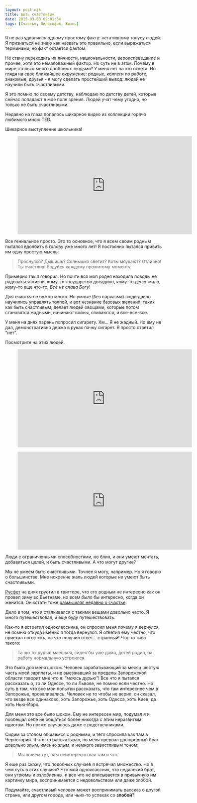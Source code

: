 ```yaml
---
layout: post.njk
title: Быть счастливым
date: 2015-03-03 02:01:34
tags: [Счастье, Философия, Жизнь]
---
```


Я не раз удивлялся одному простому факту: негативному тонусу людей. Я признаться не знаю как назвать это правильно, если выражаться терминами, но факт остается фактом.

Не стану переходить на личности, национальности, вероисповедание и прочее, хотя это немаловажный фактор. Но суть не в этом. Почему в мире столько много проблем с людьми? У меня нет на это ответа. Но глядя на свое ближайшее окружение: родные, коллеги по работе, знакомые, друзья - я могу сделать простейший вывод: людей не научили быть счастливыми.

Я это помню по своему детству, наблюдаю по детству детей, которые сейчас попадают в мое поле зрения. Людей учат чему угодно, но только не быть счастливыми.

Недавно на глаза попалось шикарное видео из коллекции горячо любимого мною TED.

Шикарное выступление школьника!

<figure><div class="if"><iframe width="560" height="315" src="https://www.youtube.com/embed/h11u3vtcpaY" frameborder="0" allowfullscreen></iframe></div></figure>

Все гениальное просто. Это то основное, что я всем своим родным пытался вдолбить в голову уже много лет! Я постоянно пытался привить им одну простую мысль:

>Проснулся? Дышишь? Солнышко светит? Коты мяукают? Отлично! Ты счастлив! Радуйся каждому прожитому моменту.

Примерно так я говорил. Но почти вся моя родня находила поводы не радоваться жизни, кому–то государство досадило, кому–то денег мало, кому–то еще что-то. *Все не слава Богу*!

Для счастья не нужно много. Но умные (без сарказма) люди давно научились управлять толпой, и вот незнание базовых желаний, таких как быть счастливым, делает людей овощами, которые потом становятся жадными, начинают войны, спиваются, и все-все-все.

У меня на днях парень попросил сигарету. Хм… Я не жадный. Но ему не дал, демонстративно держа в руках пачку сигарет. Я просто ответил “нет”.

Посмотрите на этих людей.

<figure><div class="if"><iframe width="560" height="315" src="https://www.youtube.com/embed/36m1o-tM05g" frameborder="0" allowfullscreen></iframe></div></figure>


<figure><div class="if"><iframe width="560" height="315" src="https://www.youtube.com/embed/HXDy4xhvtG4" frameborder="0" allowfullscreen></iframe></div></figure>

Люди с ограниченными способностями, но блин, и они умеют мечтать, добавиться целей, и быть счастливыми. А что могут другие?

Мы не умеем быть счастливыми. Точнее я могу, например. Но я говорю о большинстве. Мне искренне жаль людей которые не умеют быть счастливыми.

[Русфет](https://twitter.com/Rusfetische/) на днях грустил в твиттере, что его родным не интересно как он провел зиму во Вьетнаме, но всем было бы интересно, когда он женится. Он кстати тоже [размышлял недавно о счастье](http://www.rusfet.com/2015/01/blog-post_29.html).

Дело в том, что я сталкивался с такими вещами довольно часто. Я много путешествовал, и еще буду путешествовать.

Как–то я встретил одноклассника, он спросил меня почему я вернулся, не помню откуда именно я тогда вернулся. Я ответил ему честно, что приехал погостить, на что получил ответ… странный! Что-то типа такого:

>Та шо ты дурью маешься, сидел бы уже дома, детей родил, на работу нормальную устроился.

Это было для меня шоком. Человек зарабатывающий за месяц шестую часть моей зарплаты, и не выезжавший за пределы Запорожской области говорит мне что я: “*маюсь дурью*”! Все что я пытался рассказать о, то ли Одессе, то ли Львове, не помню если честно. Но суть в том, что все мои попытки рассказать, что там интереснее чем в Запорожье, проваливались. Человек не то чтобы не верил, он сказал, что везде все одинаково, хоть Запорожье, хоть Одесса, хоть Киев, да хоть Нью-Йорк.

Для меня это все было шоком. Ему не интересен мир, подумал я и пообещал себе не общаться более никогда с этим неразвитым идиотом. Но позже случалось даже с родственниками.

Сидим за столом общаемся с родными, и тетя спросила как там в Черногории. Я что-то рассказывал, но меня прервал двоюродный брат довольно злым, именно злым, и немного завистливым тоном:

>Мы живем тут, нам неинтересно как там и что.

Я еще раз скажу, что подобных случаев я встречал множество. Но в чем суть в этих случаях? Что мой одноклассник, что недалекий брат, они угрюмы и озлобленны, и все что не вписывается в привычную им картинку мира, воспринимается с недовольством или даже злобой.

Подумайте, счастливый человек может воспринимать рассказ о другой стране, или другом городе, или чьих-то успехах со **злобой**?
